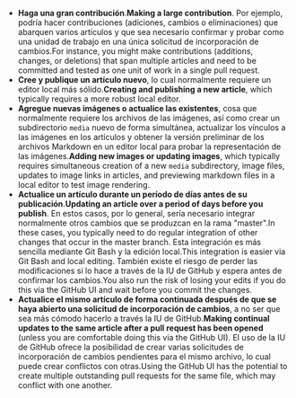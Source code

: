  - <span data-ttu-id="109f3-101">**Haga una gran contribución**.</span><span class="sxs-lookup"><span data-stu-id="109f3-101">**Making a large contribution**.</span></span> <span data-ttu-id="109f3-102">Por ejemplo, podría hacer contribuciones (adiciones, cambios o eliminaciones) que abarquen varios artículos y que sea necesario confirmar y probar como una unidad de trabajo en una única solicitud de incorporación de cambios.</span><span class="sxs-lookup"><span data-stu-id="109f3-102">For instance, you might make contributions (additions, changes, or deletions) that span multiple articles and need to be committed and tested as one unit of work in a single pull request.</span></span> 
 - <span data-ttu-id="109f3-103">**Cree y publique un artículo nuevo**, lo cual normalmente requiere un editor local más sólido.</span><span class="sxs-lookup"><span data-stu-id="109f3-103">**Creating and publishing a new article**, which typically requires a more robust local editor.</span></span> 
 - <span data-ttu-id="109f3-104">**Agregue nuevas imágenes o actualice las existentes**, cosa que normalmente requiere los archivos de las imágenes, así como crear un subdirectorio `media` nuevo de forma simultánea, actualizar los vínculos a las imágenes en los artículos y obtener la versión preliminar de los archivos Markdown en un editor local para probar la representación de las imágenes.</span><span class="sxs-lookup"><span data-stu-id="109f3-104">**Adding new images or updating images**, which typically requires simultaneous creation of a new `media` subdirectory, image files, updates to image links in articles, and previewing markdown files in a local editor to test image rendering.</span></span>
 - <span data-ttu-id="109f3-105">**Actualice un artículo durante un período de días antes de su publicación**.</span><span class="sxs-lookup"><span data-stu-id="109f3-105">**Updating an article over a period of days before you publish**.</span></span> <span data-ttu-id="109f3-106">En estos casos, por lo general, sería necesario integrar normalmente otros cambios que se produzcan en la rama "master".</span><span class="sxs-lookup"><span data-stu-id="109f3-106">In these cases, you typically need to do regular integration of other changes that occur in the master branch.</span></span> <span data-ttu-id="109f3-107">Esta integración es más sencilla mediante Git Bash y la edición local.</span><span class="sxs-lookup"><span data-stu-id="109f3-107">This integration is easier via Git Bash and local editing.</span></span> <span data-ttu-id="109f3-108">También existe el riesgo de perder las modificaciones si lo hace a través de la IU de GitHub y espera antes de confirmar los cambios.</span><span class="sxs-lookup"><span data-stu-id="109f3-108">You also run the risk of losing your edits if you do this via the GitHub UI and wait before you commit the changes.</span></span>
 - <span data-ttu-id="109f3-109">**Actualice el mismo artículo de forma continuada después de que se haya abierto una solicitud de incorporación de cambios**, a no ser que sea más cómodo hacerlo a través la IU de GitHub.</span><span class="sxs-lookup"><span data-stu-id="109f3-109">**Making continual updates to the same article after a pull request has been opened** (unless you are comfortable doing this via the GitHub UI).</span></span> <span data-ttu-id="109f3-110">El uso de la IU de GitHub ofrece la posibilidad de crear varias solicitudes de incorporación de cambios pendientes para el mismo archivo, lo cual puede crear conflictos con otras.</span><span class="sxs-lookup"><span data-stu-id="109f3-110">Using the GitHub UI has the potential to create multiple outstanding pull requests for the same file, which may conflict with one another.</span></span> 